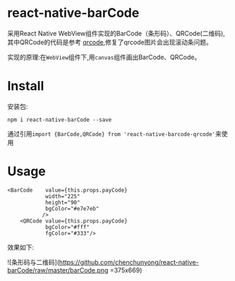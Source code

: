 # react-native-barCode
采用React Native WebView组件实现的BarCode（条形码）、QRCode(二维码),其中QRCode的代码是参考 
[qrcode](https://github.com/cssivision/react-native-qrcode),修复了qrcode图片会出现滚动条问题。

实现的原理:在`WebView`组件下,用`canvas`组件画出BarCode、QRCode。

# Install
 
 安装包:
 
`npm i react-native-barCode --save`

通过引用`import {BarCode,QRCode} from 'react-native-barcode-qrcode'`来使用

# Usage

```
<BarCode    value={this.props.payCode}
            width="225"
            height="90"
            bgColor="#e7e7eb"
           />
    <QRCode value={this.props.payCode}
            bgColor="#fff"
            fgColor="#333"/>
```

效果如下:

![条形码与二维码](https://github.com/chenchunyong/react-native-barCode/raw/master/barCode.png =375x669)


